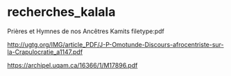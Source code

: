 # recherches_kalala

Prières et Hymnes de nos Ancêtres Kamits filetype:pdf

http://ugtg.org/IMG/article_PDF/J-P-Omotunde-Discours-afrocentriste-sur-la-Crapulocratie_a1147.pdf

https://archipel.uqam.ca/16366/1/M17896.pdf

